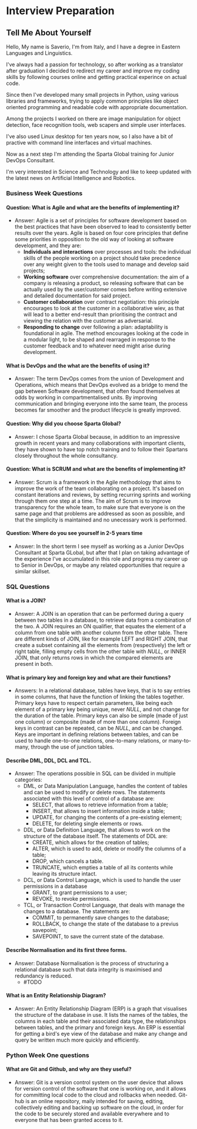 # Interview Preparation

## Tell Me About Yourself

Hello, My name is Saverio, I'm from Italy, and I have a degree in Eastern Languages and Linguistics.

I've always had a passion for technology, so after working as a translator after graduation I decided to redirect my career and
improve my coding skills by following courses online and getting practical experince on actual code.

Since then I've developed many small projects in Python, using various libraries and frameworks, trying to apply common principles
like object oriented programming and readable code with appropriate documentation.

Among the projects I worked on there are image manipulation for object detection, face recognition tools, web scapers and simple
user interfaces.

I've also used Linux desktop for ten years now, so I also have a bit of practive with command line interfaces and virtual machines.

Now as a next step I'm attending the Sparta Global training for Junior DevOps Consultant.

I'm very interested in Science and Technology and like to keep updated with the latest news on Artificial Intelligence and Robotics.

### Business Week Questions

#### Question: What is Agile and what are the benefits of implementing it?
* Answer: Agile is a set of principles for software development based on the best practices that have been observed to lead to
consistently better results over the years.
Agile is based on four core principles that define some priorities in opposition to the old way of looking at software development,
and they are:
  * **Individuals and interactions** over processes and tools: the individual skills of the people working on a project should take
  precedence over any weight given to the tools used to manage and develop said projects;
  * **Working software** over comprehensive documentation: the aim of a company is releasing a product, so releasing software that
  can be actually used by the user/customer comes before writing extensive and detailed documentation for said project.
  * **Customer collaboration** over contract negotiation: this principle encourages to look at the customer in a collaborative wiev,
  as that will lead to a better end-result than prioritising the contract and viewing the relation with the customer as adversarial.
  * **Responding to change** over following a plan: adaptability is foundational in agile. The method encourages looking at the code
  in a modular light, to be shaped and rearraged in response to the customer feedback and to whatever need might arise during development.

#### What is DevOps and the what are the benefits of using it?
- Answer: The term DevOps comes from the union of Development and Operations, which means that DevOps evolved as a bridge to mend the gap
between Software development, that often found themselves at odds by working in compartmentalised units. By improving communication and
bringing everyone into the same team, the process becomes far smoother and the product lifecycle is greatly improved.

#### Question: Why did you choose Sparta Global?
- Answer: I chose Sparta Global because, in addition to an impressive growth in recent years and many collaborations with important clients,
they have shown to have top notch training and to follow their Spartans closely throughout the whole consultancy.

#### Question: What is SCRUM and what are the benefits of implementing it?
- Answer: Scrum is a framework in the Agile methodology that aims to improve the work of the team collaborating on a project. It's based on
constant iterations and reviews, by setting recurring sprints and working through them one step at a time. The aim of Scrum is to improve
transparency for the whole team, to make sure that everyone is on the same page and that problems are addressed as soon as possible, and that
the simplicity is maintained and no unecessary work is performed.

#### Question: Where do you see yourself in 2-5 years time
- Answer: In the short term I see myself as working as a Junior DevOps Consultant at Sparta GLobal, but after that I plan on taking advantage
of the experience I've accumulated in this role and progress my career up to Senior in DevOps, or maybe any related opportunities that require
a similar skillset.

### SQL Questions

#### What is a JOIN?
- Answer: A JOIN is an operation that can be performed during a query between two tables in a database, to retrieve data from a combination of
the two. A JOIN requires an ON qualifier, that equates the element of a column from one table with another column from the other table. There
are different kinds of JOIN, like for example LEFT and RIGHT JOIN, that create a subset containing all the elements from (respectively) the left
or right table, filling empty cells from the other table with *NULL*, or INNER JOIN, that only returns rows in which the compared elements are
present in both.

#### What is primary key and foreign key and what are their functions?
- Answers: In a relational database, tables have keys, that is to say entries in some columns, that have the function of linking the tables
together. Primary keys have to respect certain parameters, like being each element of a primary key being unique, never *NULL*, and not change
for the duration of the table. Primary keys can also be simple (made of just one column) or composite (made of more than one column). Foreign
keys in contrast can be repeated, can be *NULL*, and can be changed. Keys are important in defining relations between tables, and can be used to
handle one-to-one relations, one-to-many relations, or many-to-many, through the use of junction tables.

#### Describe DML, DDL, DCL and TCL.
* Answer: The operations possible in SQL can be divided in multiple categories:
    * DML, or Data Manipulation Language, handles the content of tables and can be used to modify or delete rows. The statements associated with
  this level of control of a database are:
        * SELECT, that allows to retrieve information from a table;
        * INSERT, that allows to insert information inside a table;
        * UPDATE, for changing the contents of a pre-existing element;
        * DELETE, for deleting single elements or rows.
    * DDL, or Data Definition Language, that allows to work on the structure of the database itself. The statements of DDL are:
        * CREATE, which allows for the creation of tables;
        * ALTER, which is used to add, delete or modify the columns of a table;
        * DROP, which cancels a table.
        * TRUNCATE, which empties a table of all its contents while leaving its structure intact.
    * DCL, or Data Control Language, which is used to handle the user permissions in a database
        * GRANT, to grant permissions to a user;
        * REVOKE, to revoke permissions.
    * TCL, or Transaction Control Language, that deals with manage the changes to a database. The statements are:
        * COMMIT, to permanently save changes to the database;
        * ROLLBACK, to change the state of the database to a previus savepoint;
        * SAVEPOINT, to save the current state of the database.

#### Describe Normalisation and its first three forms.
* Answer: Database Normalisation is the process of structuring a relational database such that data integrity is maximised and redundancy is reduced.
    * #TODO

#### What is an Entity Relationship Diagram?
- Answer: An Entity Relationship Diagram (ERP) is a graph that visualises the structure of the database in use. It lists the names of the tables,
the columns in each table and their associated data type, the relationships between tables, and the primary and foreign keys. An ERP is essential
for getting a bird's eye view of the database and make any change and query be written much more quickly and efficiently.

### Python Week One questions

#### What are Git and Github, and why are they useful?
- Answer: Git is a version control system on the user device that allows for version control of the software that one is working on, and it allows
for committing local code to the cloud and rollbacks when needed. Git-hub is an online repository, maily intended for saving, editing, collectively
editing and backing up software on the cloud, in order for the code to be securely stored and available everywhere and to everyone that has been
granted access to it.
